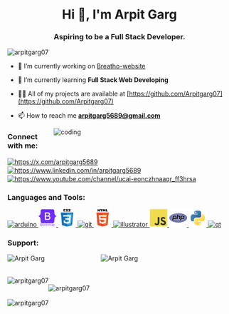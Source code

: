 <h1 align="center">Hi 👋, I'm Arpit Garg</h1>
<h3 align="center">Aspiring to be a Full Stack Developer.</h3>

<p align="left"> <img src="https://komarev.com/ghpvc/?username=arpitgarg07&label=Profile%20views&color=0e75b6&style=flat" alt="arpitgarg07" /> </p>

- 🔭 I’m currently working on [Breatho-website](https://github.com/Arpitgarg07/Breatho-website)

- 🌱 I’m currently learning **Full Stack Web Developing**

- 👨‍💻 All of my projects are available at [https://github.com/Arpitgarg07](https://github.com/Arpitgarg07)

- 📫 How to reach me **arpitgarg5689@gmail.com**
<img align="right" alt="coding" width="400" src="https://user-images.githubusercontent.com/55389276/140866485-8fb1c876-9a8f-4d6a-98dc-08c4981eaf70.gif">

<h3 align="left">Connect with me:</h3>
<p align="left">
<a href="https://twitter.com/https://x.com/arpitgarg5689" target="blank"><img align="center" src="https://raw.githubusercontent.com/rahuldkjain/github-profile-readme-generator/master/src/images/icons/Social/twitter.svg" alt="https://x.com/arpitgarg5689" height="30" width="40" /></a>
<a href="https://linkedin.com/in/https://www.linkedin.com/in/arpitgarg5689" target="blank"><img align="center" src="https://raw.githubusercontent.com/rahuldkjain/github-profile-readme-generator/master/src/images/icons/Social/linked-in-alt.svg" alt="https://www.linkedin.com/in/arpitgarg5689" height="30" width="40" /></a>
<a href="https://www.youtube.com/c/https://www.youtube.com/channel/ucai-eonczhnaaqr_ff3hrsa" target="blank"><img align="center" src="https://raw.githubusercontent.com/rahuldkjain/github-profile-readme-generator/master/src/images/icons/Social/youtube.svg" alt="https://www.youtube.com/channel/ucai-eonczhnaaqr_ff3hrsa" height="30" width="40" /></a>
</p>

<h3 align="left">Languages and Tools:</h3>
<p align="left"> <a href="https://www.arduino.cc/" target="_blank" rel="noreferrer"> <img src="https://cdn.worldvectorlogo.com/logos/arduino-1.svg" alt="arduino" width="40" height="40"/> </a> <a href="https://getbootstrap.com" target="_blank" rel="noreferrer"> <img src="https://raw.githubusercontent.com/devicons/devicon/master/icons/bootstrap/bootstrap-plain-wordmark.svg" alt="bootstrap" width="40" height="40"/> </a> <a href="https://www.w3schools.com/css/" target="_blank" rel="noreferrer"> <img src="https://raw.githubusercontent.com/devicons/devicon/master/icons/css3/css3-original-wordmark.svg" alt="css3" width="40" height="40"/> </a> <a href="https://git-scm.com/" target="_blank" rel="noreferrer"> <img src="https://www.vectorlogo.zone/logos/git-scm/git-scm-icon.svg" alt="git" width="40" height="40"/> </a> <a href="https://www.w3.org/html/" target="_blank" rel="noreferrer"> <img src="https://raw.githubusercontent.com/devicons/devicon/master/icons/html5/html5-original-wordmark.svg" alt="html5" width="40" height="40"/> </a> <a href="https://www.adobe.com/in/products/illustrator.html" target="_blank" rel="noreferrer"> <img src="https://www.vectorlogo.zone/logos/adobe_illustrator/adobe_illustrator-icon.svg" alt="illustrator" width="40" height="40"/> </a> <a href="https://developer.mozilla.org/en-US/docs/Web/JavaScript" target="_blank" rel="noreferrer"> <img src="https://raw.githubusercontent.com/devicons/devicon/master/icons/javascript/javascript-original.svg" alt="javascript" width="40" height="40"/> </a> <a href="https://www.php.net" target="_blank" rel="noreferrer"> <img src="https://raw.githubusercontent.com/devicons/devicon/master/icons/php/php-original.svg" alt="php" width="40" height="40"/> </a> <a href="https://www.python.org" target="_blank" rel="noreferrer"> <img src="https://raw.githubusercontent.com/devicons/devicon/master/icons/python/python-original.svg" alt="python" width="40" height="40"/> </a> <a href="https://www.qt.io/" target="_blank" rel="noreferrer"> <img src="https://upload.wikimedia.org/wikipedia/commons/0/0b/Qt_logo_2016.svg" alt="qt" width="40" height="40"/> </a> </p>

<h3 align="left">Support:</h3>
<p><a href="https://www.buymeacoffee.com/Arpit Garg"> <img align="left" src="https://cdn.buymeacoffee.com/buttons/v2/default-yellow.png" height="50" width="210" alt="Arpit Garg" /></a><a href="https://ko-fi.com/Arpit Garg"> <img align="left" src="https://cdn.ko-fi.com/cdn/kofi3.png?v=3" height="50" width="210" alt="Arpit Garg" /></a></p><br><br>

<p><img align="left" src="https://github-readme-stats.vercel.app/api/top-langs?username=arpitgarg07&show_icons=true&locale=en&layout=compact" alt="arpitgarg07" /></p>

<p>&nbsp;<img align="center" src="https://github-readme-stats.vercel.app/api?username=arpitgarg07&show_icons=true&locale=en" alt="arpitgarg07" /></p>

<p><img align="center" src="https://github-readme-streak-stats.herokuapp.com/?user=arpitgarg07&" alt="arpitgarg07" /></p>
